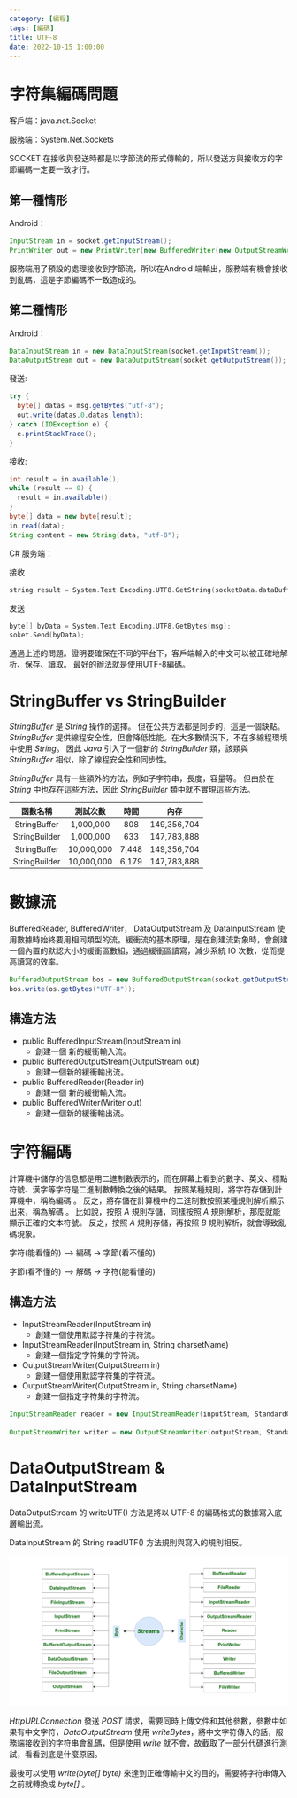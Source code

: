 ```yaml
---
category: [編程]
tags: [編碼]
title: UTF-8
date: 2022-10-15 1:00:00
---
```


<style>
  table {
    width: 100%
    }
  td {
    vertical-align: center;
    text-align: center;
  }
  table.inputT{
    margin: 10px;
    width: auto;
    margin-left: auto;
    margin-right: auto;
    border: none;
  }
  input{
    text-align: center;
    padding: 0px 10px;
  }
  iframe{
    width: 100%;
    display: block;
    border-style:none;
  }
</style>

# 字符集編碼問題

 客戶端：java.net.Socket   

 服務端：System.Net.Sockets 

SOCKET 在接收與發送時都是以字節流的形式傳輸的，所以發送方與接收方的字節編碼一定要一致才行。

## 第一種情形

Android：

```java
InputStream in = socket.getInputStream();
PrintWriter out = new PrintWriter(new BufferedWriter(new OutputStreamWriter(socket.getOutputStream(),"utf-8")), true);
```

服務端用了預設的處理接收到字節流，所以在Android 端輸出，服務端有機會接收到亂碼，這是字節編碼不一致造成的。

## 第二種情形

Android：

```java
DataInputStream in = new DataInputStream(socket.getInputStream());
DataOutputStream out = new DataOutputStream(socket.getOutputStream());
```

發送:

```java
try {
  byte[] datas = msg.getBytes("utf-8"); 
  out.write(datas,0,datas.length);
} catch (IOException e) {
  e.printStackTrace();
}
```

接收:

```java
int result = in.available();
while (result == 0) {
  result = in.available();
}
byte[] data = new byte[result];
in.read(data);
String content = new String(data, "utf-8");
```

C# 服务端：

接收
```c
string result = System.Text.Encoding.UTF8.GetString(socketData.dataBuffer);
```

发送

```c
byte[] byData = System.Text.Encoding.UTF8.GetBytes(msg);
soket.Send(byData);
```

通過上述的問題。證明要確保在不同的平台下，客戶端輸入的中文可以被正確地解析、保存、讀取。 最好的辦法就是使用UTF-8編碼。


# StringBuffer vs StringBuilder


*StringBuffer* 是 *String* 操作的選擇。 但在公共方法都是同步的，這是一個缺點。 *StringBuffer* 提供線程安全性，但會降低性能。在大多數情況下，不在多線程環境中使用 *String*。 因此 *Java* 引入了一個新的 *StringBuilder* 類，該類與 *StringBuffer* 相似，除了線程安全性和同步性。

*StringBuffer* 具有一些額外的方法，例如子字符串，長度，容量等。 但由於在 *String* 中也存在這些方法，因此 *StringBuilder* 類中就不實現這些方法。

|函數名稱|測試次數|時間|內存|
|:---:|:---:|:---:|:---:|
|StringBuffer|1,000,000	|808|149,356,704|
|StringBuilder|1,000,000	|633|147,783,888|
|StringBuffer|10,000,000	|7,448|149,356,704|
|StringBuilder|10,000,000|6,179|147,783,888|


# 數據流

BufferedReader, BufferedWriter， DataOutputStream 及 DataInputStream 使用數據時始終要用相同類型的流。緩衝流的基本原理，是在創建流對象時，會創建一個內置的默認大小的緩衝區數組，通過緩衝區讀寫，減少系統 IO 次數，從而提高讀寫的效率。

```java
BufferedOutputStream bos = new BufferedOutputStream(socket.getOutputStream());
bos.write(os.getBytes("UTF-8"));
```

## 構造方法

 - public BufferedInputStream(InputStream in)
   - 創建一個 新的緩衝輸入流。
 - public BufferedOutputStream(OutputStream out)
   - 創建一個新的緩衝輸出流。
 - public BufferedReader(Reader in)
   - 創建一個 新的緩衝輸入流。
 - public BufferedWriter(Writer out)
   - 創建一個新的緩衝輸出流。


# 字符編碼

計算機中儲存的信息都是用二進制數表示的，而在屏幕上看到的數字、英文、標點符號、漢字等字符是二進制數轉換之後的結果。 按照某種規則，將字符存儲到計算機中，稱為編碼 。 反之，將存儲在計算機中的二進制數按照某種規則解析顯示出來，稱為解碼 。 比如說，按照 *A* 規則存儲，同樣按照 *A* 規則解析，那麼就能顯示正確的文本符號。 反之，按照 *A* 規則存儲，再按照 *B* 規則解析，就會導致亂碼現象。


字符(能看懂的) –> 編碼 -> 字節(看不懂的)

字節(看不懂的) –> 解碼 -> 字符(能看懂的)

## 構造方法

 - InputStreamReader(InputStream in)
    - 創建一個使用默認字符集的字符流。
 - InputStreamReader(InputStream in, String charsetName)
    - 創建一個指定字符集的字符流。
 - OutputStreamWriter(OutputStream in)
    - 創建一個使用默認字符集的字符流。
 - OutputStreamWriter(OutputStream in, String charsetName)
    - 創建一個指定字符集的字符流。

```java
InputStreamReader reader = new InputStreamReader(inputStream, StandardCharsets.UTF_8);

OutputStreamWriter writer = new OutputStreamWriter(outputStream, StandardCharsets.UTF_8);
```

# DataOutputStream & DataInputStream

DataOutputStream 的 writeUTF() 方法是將以 UTF-8 的編碼格式的數據寫入底層輸出流。

DataInputStream 的 String readUTF() 方法規則與寫入的規則相反。


![Alt x](../assets/img/misc/stream.png)



*HttpURLConnection* 發送 *POST* 請求，需要同時上傳文件和其他參數，參數中如果有中文字符，*DataOutputStream* 使用 *writeBytes*，將中文字符傳入的話，服務端接收到的字符串會亂碼，但是使用 *write* 就不會，故截取了一部分代碼進行測試，看看到底是什麼原因。






最後可以使用 *write(byte[] byte)* 來達到正確傳輸中文的目的，需要將字符串傳入之前就轉換成 *byte[]* 。
